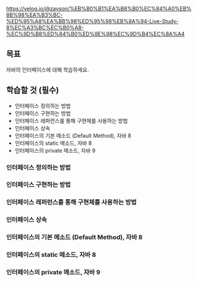 <https://velog.io/@zayson/%EB%B0%B1%EA%B8%B0%EC%84%A0%EB%8B%98%EA%B3%BC-%ED%95%A8%EA%BB%98%ED%95%98%EB%8A%94-Live-Study-8%EC%A3%BC%EC%B0%A8-%EC%9D%B8%ED%84%B0%ED%8E%98%EC%9D%B4%EC%8A%A4>

## 목표
자바의 인터페이스에 대해 학습하세요.

## 학습할 것 (필수)
- 인터페이스 정의하는 방법
- 인터페이스 구현하는 방법
- 인터페이스 레퍼런스를 통해 구현체를 사용하는 방법
- 인터페이스 상속
- 인터페이스의 기본 메소드 (Default Method), 자바 8
- 인터페이스의 static 메소드, 자바 8
- 인터페이스의 private 메소드, 자바 9


### 인터페이스 정의하는 방법
### 인터페이스 구현하는 방법
### 인터페이스 레퍼런스를 통해 구현체를 사용하는 방법
### 인터페이스 상속
### 인터페이스의 기본 메소드 (Default Method), 자바 8
### 인터페이스의 static 메소드, 자바 8
### 인터페이스의 private 메소드, 자바 9
